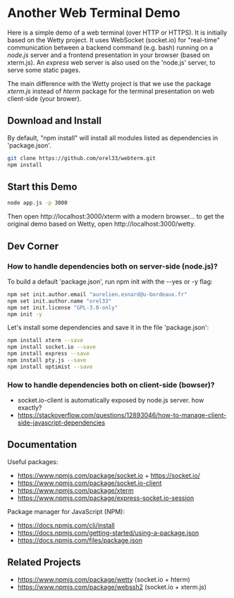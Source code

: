 # Another Web Terminal Demo

Here is a simple demo of a web terminal (over HTTP or HTTPS). It is initially based on the Wetty project. It uses WebSocket (socket.io) for "real-time" communication between a backend command (e.g. bash) running on a *node.js* server and a frontend presentation in your browser (based on xterm.js). An *express* web server is also used on the 'node.js' server, to serve some static pages.

The main difference with the Wetty project is that we use the package *xterm.js* instead of *hterm* package for the terminal presentation on web client-side (your brower).

## Download and Install

By default, "npm install" will install all modules listed as dependencies in 'package.json'.

```bash
git clone https://github.com/orel33/webterm.git
npm install
```

## Start this Demo

```bash
node app.js -p 3000
```

Then open http://localhost:3000/xterm with a modern browser... to get the original demo based on Wetty, open http://localhost:3000/wetty.


## Dev Corner

### How to handle dependencies both on server-side (node.js)?

To build a default 'package.json', run npm init with the --yes or -y flag:

```bash
npm set init.author.email "aurelien.esnard@u-bordeaux.fr"
npm set init.author.name "orel33"
npm set init.license "GPL-3.0-only"
npm init -y
```

Let's install some dependencies and save it in the file 'package.json':

```bash
npm install xterm --save
npm install socket.io --save
npm install express --save
npm install pty.js --save
npm install optimist --save
```

### How to handle dependencies both on client-side (bowser)?

* socket.io-client is automatically exposed by node.js server. how exactly?
* https://stackoverflow.com/questions/12893046/how-to-manage-client-side-javascript-dependencies

## Documentation

Useful packages:

* https://www.npmjs.com/package/socket.io + https://socket.io/
* https://www.npmjs.com/package/socket.io-client
* https://www.npmjs.com/package/xterm
* https://www.npmjs.com/package/express-socket.io-session


Package manager for JavaScript (NPM):

* https://docs.npmjs.com/cli/install
* https://docs.npmjs.com/getting-started/using-a-package.json
* https://docs.npmjs.com/files/package.json

## Related Projects

* https://www.npmjs.com/package/wetty (socket.io + hterm)
* https://www.npmjs.com/package/webssh2 (socket.io + xterm.js)

